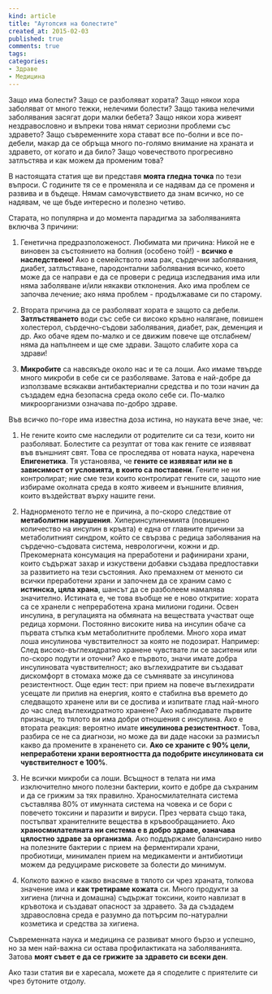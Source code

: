 ```yaml
---
kind: article
title: "Аутопсия на болестите"
created_at: 2015-02-03
published: true
comments: true
tags:
categories:
- Здраве
- Медицина
--- 
```

Защо има болести? Защо се разболяват хората? Защо някои хора заболяват от много тежки, нелечими болести? Защо такива нелечими заболявания засягат дори малки бебета? Защо някои хора живеят нездравословно и въпреки това нямат сериозни проблеми със здравето? Защо съвременните хора стават все по-болни и все по-дебели, макар да се обръща много по-голямо внимание на храната и здравето, от когато и да било? Защо човечеството прогресивно затлъстява и как можем да променим това?

В настоящата статия ще ви представя **моята гледна точка** по тези въпроси. С годините тя се е променяла и се надявам да се променя и развива и в бъдеще. Нямам самочувствието да знам всичко, но се надявам, че ще бъде интересно и полезно четиво.

<!-- more -->

Старата, но популярна и до момента парадигма за заболяванията включва 3 причини:

1. Генетична предразположеност. Любимата ми причина: Никой не е виновен за състоянието на болния (особено той!) - **всичко е наследствено!** Ако в семейството има рак, сърдечни заболявания, диабет, затлъстяване, пародонтални заболявания всичко, което може да се направи е да се провери с редица изследвания има или няма заболяване и/или някакви отклонения. Ако има проблем се започва лечение; ако няма проблем - продължаваме си по старому.

2. Втората причина да се разболяват хората е защото са дебели. **Затлъстяването** води със себе си високо кръвно налягане, повишен холестерол, сърдечно-съдови заболявания, диабет, рак, деменция и др. Ако обаче ядем по-малко и се движим повече ще отслабнем/няма да напълнеем и ще сме здрави. Защото слабите хора са здрави!

3. **Микробите** са навсякъде около нас и те са лоши. Ако имаме твърде много микроби в себе си се разболяваме. Затова е най-добре да използваме всякакви антибактериални средства и по този начин да създадем една безопасна среда около себе си. По-малко микроорганизми означава по-добро здраве.

Във всичко по-горе има известна доза истина, но науката вече знае, че:

1. Не гените които сме наследили от родителите си са тези, които ни разболяват. Болестите са резултат от това как гените се изявяват във външният свят. Това се проследява от новата наука, наречена **Епигенетика**. Тя установява, че **гените се изявяват или не в зависимост от условията, в които са поставени**. Гените не ни контролират; ние сме тези които контролират гените си, защото ние избираме околната среда в която живеем и външните влияния, които въздействат върху нашите гени. 

2. Наднорменото тегло не е причина, а по-скоро следствие от **метаболитни нарушения**. Хиперинсулинемията (повишено количество на инсулин в кръвта) е една от главните причини за метаболитният синдром, който се свързва с редица заболявания на сърдечно-съдовата система, неврологични, кожни и др. Прекомерната консумация на преработени и рафинирани храни, които съдържат захар и изкуствени добавки създава предпоставки за развитието на тези състояния. Ако премахнем от менюто си всички преработени храни и започнем да се храним само с **истинска, цяла храна**, шансът да се разболеем намалява значително. Истината е, че това въобще не е ново откритие: хората са се хранели с непреработена храна милиони години. 
Освен инсулина, в регулацията на обмяната на веществата участват още редица хормони. Постоянно високите нива на инсулин обаче са първата стъпка към метаболитните проблеми. Много хора имат лоша инсулинова чувствителност за която не подозират. Например: След високо-въглехидратно хранене чувствате ли се заситени или по-скоро подути и оточни? Ако е първото, значи имате добра инсулиновата чувствителност; ако въглехидратите ви създават дискомфорт в стомаха може да се съмнявате за инсулинова резистентност.
Още един тест: при прием на повече въглехидрати усещате ли прилив на енергия, която е стабилна във времето до следващото хранене или ви се доспива и изпитвате глад най-много до час след въглехидратното хранене? Ако наблюдавате първите признаци, то тялото ви има добри отношения с инсулина. Ако е втората реакция: вероятно имате **инсулинова резистентност**. 
Това, разбира се не са диагнози, но може да ви даде насоки за размисъл какво да промените в храненето си. **Ако се храните с 90% цели, непреработени храни вероятността да подобрите инсулиновата си чувствителност е 100%**.

3. Не всички микроби са лоши. Всъщност в телата ни има изключително много полезни бактерии, които е добре да съхраним и да се грижим за тях правилно. Храносмилателната система съставлява 80% от имунната система на човека и се бори с повечето токсини и паразити и вируси. През червата също така, постъпват хранителните вещества в кръвообращанието. Ако **храносмилателната ни система е в добро здраве, означава цялостно здраве за организма**. Ако поддържаме балансирано ниво на полезните бактерии с прием на ферментирали храни, пробиотици, минимален прием на медикаменти и антибиотици можем да редуцираме рисковете за болести до минимум.

4. Колкото важно е какво внасяме в тялото си чрез храната, толкова значение има и **как третираме кожата** си. Много продукти за хигиена (лична и домашна) съдържат токсини, които навлизат в кръвотока и създават опасност за здравето. За да създадем здравословна среда е разумно да потърсим по-натурални козметика и средства за хигиена.

Съвременната наука и медицина се развиват много бързо и успешно, но за мен най-важна си остава профилактиката на заболяванията. Затова **моят съвет е да се грижите за здравето си всеки ден**.

Ако тази статия ви е харесала, можете да я споделите с приятелите си чрез бутоните отдолу.


